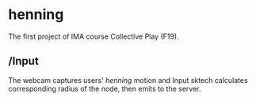 # henning

The first project of IMA course Collective Play (F19).

## /Input

The webcam captures users' *henning* motion and Input sktech calculates corresponding radius of the node, then emits to the server.

